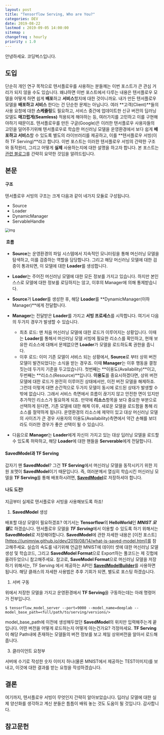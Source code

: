```yaml
---
layout: post
title: "Tensorflow Serving, Who are You?"
categories: DEV
date: 2019-08-22
lastmod : 2019-09-05 14:00:00
sitemap :
changefreq : hourly
priority : 1.0
---
```




안녕하세요. 코딩벅스입니다.   



## 도입

  단순히 개인 연구 목적으로 텐서플로우를 사용하는 분들께는 이번 포스트가 큰 관심 거리가 되지 않을 수도 있습니다. 왜냐하면 이번 포스트에서 다루는 내용은 텐서플로우 모델을 어떻게 하면 쉽게 **배포**하고 **서비스**할지에 대한 것이니까요. 내가 만든 텐서플로우 모델을 **배포하고 서비스** 한다는 건 단순한 문제는 아닙니다. 여러 **고객(Client)**들의 사용 요청에 대한 **스케쥴링**도 필요하고, 서비스 중간에 업데이트한 신규 버전의 딥러닝 모델도 **매끄럽게(Seamless)** 적용되게 해야하는 등, 여러가지를 고민하고 이를 구현해야하기 때문이죠. 텐서플로우를 만든 구글(Google)은 이러한 텐서플로우 사용자들의 고민을 덜어주기위해 텐서플로우로 학습한 머신러닝 모델을 운영환경에서 보다 쉽게 **배포하고 서비스**할 수 있도록 별도의 라이브러리를 제공하고, 이를 **텐서플로우 서빙(이하 TF Serving)**라고 합니다. 이번 포스트는 이러한 텐서플로우 서빙의 간략한 구조와 동작원리, 그리고 어떻게 **실제** 사용하는지에 대한 설명을 하고자 합니다. 본 포스트는 [관련 블로그][1]를 간략히 요약한 것임을 알려드립니다.



## 본문

#### 구조

텐서플로우 서빙의 구조는 크게 다음과 같이 네가지 모듈로 구성됩니다. 

* Source
* Loader 
* DynamicManager
* ServableHandle

<img src="https://cdn-media-1.freecodecamp.org/images/1*TwfOoS3M8DaUiB7ntP07_w.png" alt="img" style="zoom:80%;" />

####  흐름

* **Source**는 운영환경의 파일 시스템에서 지속적인 모니터링을 통해 머신러닝 모델을 탐색하고, 이를 검증하는 역할을 담당합니다. 그리고 해당 머신러닝 모델에 대한 검증이 통과되면, 이 모델에 대한 **Loader**를 생성합니다. 

* **Loader**는 주어진 머신러닝 모델에 대한 모든 정보를 가지고 있습니다. 하지만 본인 스스로 모델에 대한 정보를 로딩하지는 않고, 이후의 Manager에 의해 통제받습니다. 

* **Source**가 **Loader**를 생성한 후, 해당 **Loader**를 **DynamicManager(이하 Manager)**에게 전달합니다. 

* **Manager**는 전달받은 **Loader**를 가지고 **서빙 프로세스**를 시작합니다. 여기서 다음의 두가지 경우가 발생할 수 있습니다. 

  * 최초 로드: 맨 처음 머신러닝 모델에 대한 로드가 이루어지는 상황입니다. 이때는 **Loader**를 통해서 머신러닝 모델 서빙에 필요한 리소스를 확인하고, 현재 보유한 리소스에 대해서 문제없으면 **Loader**가 모델을 로드하도록 권한을 줍니다. 
  * 이후 로드: 이미 기존 모델이 서비스 되는 상황에서,  **Source**로 부터 상위 버전 모델이 발견되었다는 소식을 받는 경우죠. 이때 **Manager**는 이후 행동을 결정짓는데 두가지 기준을 두고있습니다. 첫번째는 **이용도(Availability)**이고, 두번째는 **리소스(Resource)**입니다. **이용도**를 중요시하겠다면, 상위 버전 모델에 대한 로드가 완전히 이루어진 상태에서만, 이전 버전 모델을 해제하죠. 그런데 이렇게 대면 순간적으로 두가지 모델이 동시에 로드된 상태가 발생할 수 밖에 없습니다. 그래서 서비스 측면에서 흐름이 끊기지 않고 안전한 면이 있지만 추가적인 리소스가 필요하게 되죠. 만약에 **리소스**항목을 보다 중요한 부분으로 선택하게 된다면, 기존 모델에 대한 해제 이후, 새로운 모델을 로드함을 통해 리소스를 절약하게 됩니다. 운영환경의 리소스에 제약이 있고 대상 머신러닝 모델의 사이즈가 큰 경우 사용자의 이용도(Availability)측면에서 약간 손해를 보더라도 이러한 경우가 좋은 선택이 될 수 있습니다. 

* 다음으로 **Manager**는 **Loader**에게 자신이 가지고 있는 대상 딥러닝 모델을 로드할 수 있도록 허락하고, 해당 **Loader**에 대한 핸들을 **Serverable**에게 전달합니다. 




#### SavedModel과 TF Serving

갑자기 왠 **SavedModel**? 그건 **TF Serving**에서 머신러닝 모델을 동작시키기 위한 지원 포맷이 **SavedModel**이기 때문입니다. 즉, 여러분께서 열심히 학습시킨 머신러닝 모델을 **TF Serving**를 통해 배포하시려면, <u>**SavedModel**</u>로 저장하셔야 합니다. 



#### 나도 도전!

지금부터 실제로 텐서플로우 서빙을 사용해보도록 하죠! 



1. **SavedModel** 생성 

배포할 대상 모델이 필요하겠죠? 여기서는 **Tensorflow**의 **HelloWorld**인 ***MNIST 모델***로 하겠습니다. 텐서플로우 모델을  ***TF Serving***에서 이용할 수 있도록 하기 위해서는 **SavedModel**로 저장해야합니다. **SavedModel**에 관한 자세한 내용은 [이전 포스트][https://junimnjw.github.io/dev/2019/08/14/what-is-saved-model.html]를 참고해주세요. 실습의 속도를 내기위해 언급한 MNIST에 데이터 셋에 대한 머신러닝 모델 생성 및 학습코드, 그리고 **SavedModel Format**으로 Export하는 풀코드는 제 깃헙에 올려두었으니 참고해주세요. 참고로, **SaveModel Format**으로 머신러닝 모델을 저장하기 위해서는, TF Serving 에서 제공하는 API인 <u>**SavedModelBuilder**</u>를 사용하면 됩니다. 해당 클래스의 자세한 사용법은 추후 기회가 되면, 별도로 포스팅 하겠습니다. 



1. 서버 구동 



위에서 저장한 모델을 가지고 운영환경에서 **TF Serving**을 구동하는데는 아래 명령어가 전부입니다. 

~~~
$ tensorflow_model_server --port=9000 --model_name=deeplab --model_base_path=<full/path/to/serving/versions/>
~~~

model_base_path에 이전에 생성해두었던 **SavedModel**의 위치만 입력해주는게 끝입니다. 어떤 버전을 어떻게 로드하는지 어떻게 아는건가요? 걱정마세요. **TF Serving**이 해당 Path내에 존재하는 모델들의 버전 정보를 보고 제일 상위버전을 알아서 로드해줍니다. 



3. 클라이언트 요청부

서버에 수기로 작성한 숫자 이미지 하나(물론 MNIST에서 제공하는 TEST이미지)를 보내고, 이것에 대한 결과를 받는 요청을 작성하겠습니다. 





## 결론

여기까지, 텐서플로우 서빙이 무엇인지 간략히 알아보았습니다. 딥러닝 모델에 대한 실제 양산화를 생각하고 계신 분들은 틈틈이 배워 놓는 것도 도움이 될 것입니다. 감사합니다. 



## 참고문헌

[1]:https://www.freecodecamp.org/news/how-to-deploy-tensorflow-models-to-production-using-tf-serving-4b4b78d41700/	"How to deploy a Tensorlofw Model"

